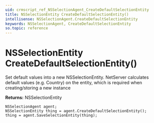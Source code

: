 ```yaml
---
uid: crmscript_ref_NSSelectionAgent_CreateDefaultSelectionEntity
title: NSSelectionEntity CreateDefaultSelectionEntity()
intellisense: NSSelectionAgent.CreateDefaultSelectionEntity
keywords: NSSelectionAgent, CreateDefaultSelectionEntity
so.topic: reference
---
```


# NSSelectionEntity CreateDefaultSelectionEntity()

Set default values into a new NSSelectionEntity.
NetServer calculates default values (e.g. Country) on the entity, which is required when creating/storing a new instance

**Returns:** NSSelectionEntity

```crmscript
NSSelectionAgent agent;
NSSelectionEntity thing = agent.CreateDefaultSelectionEntity();
thing = agent.SaveSelectionEntity(thing);
```


